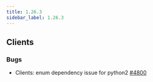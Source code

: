```yaml
---
title: 1.26.3
sidebar_label: 1.26.3
---
```


## Clients

### Bugs
- Clients: enum dependency issue for python2 [#4800](https://github.com/rucio/rucio/issues/4800)
